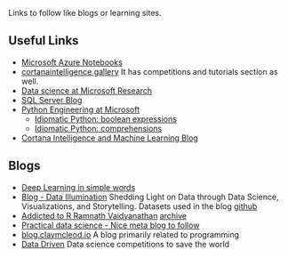 Links to follow like blogs or learning sites.


## Useful Links
- [Microsoft Azure Notebooks](https://notebooks.azure.com/)
- [cortanaintelligence gallery](https://gallery.cortanaintelligence.com/) It has competitions and tutorials section as well.
- [Data science at Microsoft Research](http://research.microsoft.com/en-us/projects/data-science-initiative/default.aspx)
- [SQL Server Blog](https://blogs.technet.microsoft.com/dataplatforminsider/)
- [Python Engineering at Microsoft](https://blogs.msdn.microsoft.com/pythonengineering/)
	- [Idiomatic Python: boolean expressions](https://blogs.msdn.microsoft.com/pythonengineering/)
	- [Idiomatic Python: comprehensions](https://blogs.msdn.microsoft.com/pythonengineering/2016/03/14/idiomatic-python-comprehensions/)
- [Cortana Intelligence and Machine Learning Blog](https://blogs.technet.microsoft.com/machinelearning/)





## Blogs
- [Deep Learning in simple words](https://medium.com/@ageitgey/)
- [Blog - Data Illumination](http://dataillumination.blogspot.ca)
Shedding Light on Data through Data Science, Visualizations, and Storytelling.
Datasets used in the blog [github](http://dataillumination.blogspot.ca/2015/04/open-data-sets-for-my-blog.html?showComment=1428794518971)
- [Addicted to R Ramnath Vaidyanathan](http://ramnathv.github.io)  [archive](http://archive.is/9Pcxt)
- [Practical data science - Nice meta blog to follow](http://practical-data-science.tumblr.com/)
- [blog.claymcleod.io](http://blog.claymcleod.io) A blog primarily related to programming
- [Data Driven](http://blog.drivendata.org/) Data science competitions to save the world
